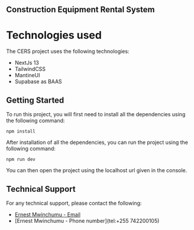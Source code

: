 ## Construction Equipment Rental System

# Technologies used
The CERS project uses the following technologies:
* NextJs 13
* TailwindCSS
* MantineUI
* Supabase as BAAS

## Getting Started

To run this project, you will first need to install all the dependencies using the following command:

```
npm install
```
After installation of all the dependencies, you can run the project using the following command:
```
npm run dev
```
You can then open the project using the localhost url given in the console.

## Technical Support
For any technical support, please contact the following:
* [Ernest Mwinchumu - Email](mailto:gmem200197@gmail.com)
* [Ernest Mwinchumu - Phone number](tel:+255 742200105)